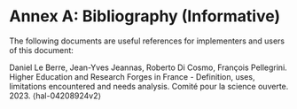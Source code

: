 # Annex A: Bibliography (Informative)

The following documents are useful references for implementers and users of
this document:

Daniel Le Berre, Jean-Yves Jeannas, Roberto Di Cosmo, François Pellegrini.
Higher Education and Research Forges in France - Definition, uses, limitations
encountered and needs analysis. Comité pour la science ouverte. 2023.
⟨hal-04208924v2⟩
